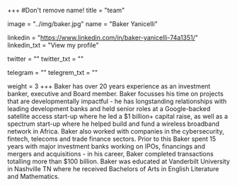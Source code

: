 +++
#Don't remove name!
title = "team"

image = "../img/baker.jpg"
name = "Baker Yanicelli"

linkedin = "https://www.linkedin.com/in/baker-yanicelli-74a1351/"
linkedin_txt = "View my profile"

twitter = ""
twitter_txt = ""

telegram = ""
telegrem_txt = ""

weight = 3
+++
Baker has over 20 years experience as an investment banker, executive and Board member. Baker focusses his time on projects that are developmentally impactful - he has longstanding relationships with leading development banks and held senior roles at a Google-backed satellite access start-up where he led a $1 billion+ capital raise, as well as a spectrum start-up where he helped build and fund a wireless broadband network in Africa. Baker also worked with companies in the cybersecurity, fintech, telecoms and trade finance sectors. Prior to this Baker spent 15 years with major investment banks working on IPOs, financings and mergers and acquisitions - in his career, Baker completed transactions totalling more than $100 billion.
Baker was educated at Vanderbilt University in Nashville TN where he received Bachelors of Arts in English Literature and Mathematics.

